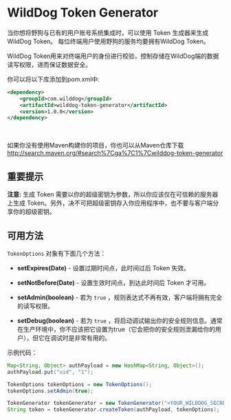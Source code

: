 # WildDog Token Generator


当你想将野狗与已有的用户账号系统集成时，可以使用 Token 生成器来生成WildDog Token。
每位终端用户使用野狗的服务均要拥有WildDog Token。

WildDog Token用来对终端用户的身份进行校验，控制存储在WildDog端的数据读写权限，进而保证数据安全。


你可以将以下库添加到pom.xml中:

```xml
<dependency>
    <groupId>com.wilddog</groupId>
    <artifactId>wilddog-token-generator</artifactId>
    <version>1.0.0</version>
</dependency>
```

<br>

如果你没有使用Maven构建你的项目，你也可以从Maven仓库下载  http://search.maven.org/#search%7Cga%7C1%7Cwilddog-token-generator
<br>

## 重要提示

**注意:** 生成 Token 需要以你的超级密钥为参数，所以你应该仅在可信赖的服务器上生成 Token。另外，决不可把超级密钥存入你应用程序中，也不要与客户端分享你的超级密钥。
## 可用方法

`TokenOptions` 对象有下面几个方法：

* **setExpires(Date)** - 设置过期时间点，此时间过后 Token 失效。

* **setNotBefore(Date)** - 设置生效时间点，到达此时间后 Token 才可用。

* **setAdmin(boolean)** - 若为 `true` ，规则表达式不再有效，客户端将拥有完全的读写权限。

* **setDebug(boolean)** - 若为 `true` ，将启动调试输出你的安全规则信息。通常在生产环境中，你不应该把它设置为true（它会把你的安全规则泄漏给你的用户），但它在调试时是非常有用的。

示例代码：

```java
Map<String, Object> authPayload = new HashMap<String, Object>();
authPayload.put("uid", "1");

TokenOptions tokenOptions = new TokenOptions();
tokenOptions.setAdmin(true);

TokenGenerator tokenGenerator = new TokenGenerator("<YOUR_WILDDOG_SECRET>");
String token = tokenGenerator.createToken(authPayload, tokenOptions);
```
